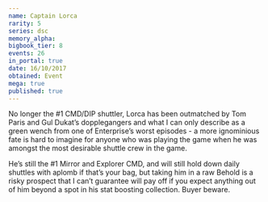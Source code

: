 ```yaml
---
name: Captain Lorca
rarity: 5
series: dsc
memory_alpha:
bigbook_tier: 8
events: 26
in_portal: true
date: 16/10/2017
obtained: Event
mega: true
published: true
---
```


No longer the #1 CMD/DIP shuttler, Lorca has been outmatched by Tom Paris and Gul Dukat’s dopplegangers and what I can only describe as a green wench from one of Enterprise’s worst episodes - a more ignominious fate is hard to imagine for anyone who was playing the game when he was amongst the most desirable shuttle crew in the game.

He’s still the #1 Mirror and Explorer CMD, and will still hold down daily shuttles with aplomb if that’s your bag, but taking him in a raw Behold is a risky prospect that I can’t guarantee will pay off if you expect anything out of him beyond a spot in his stat boosting collection. Buyer beware.
